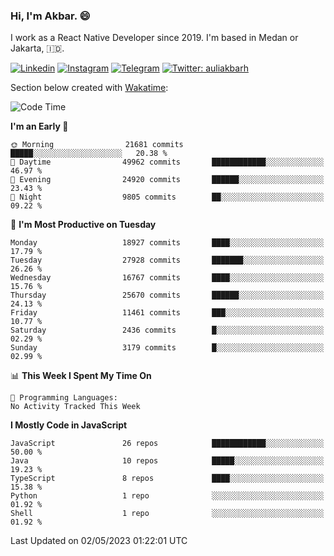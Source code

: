 ### Hi,  I'm Akbar. 😄

I work as a React Native Developer since 2019. I'm based in Medan or Jakarta, :indonesia:. 

<!-- 🔭 Take a look at my [LinkedIn](https://www.linkedin.com/in/aulia-akbar-harahap/) profile. -->

<!-- For now I still don't have a repository to be proud of, but I'm working on it. -->

[![Linkedin](https://img.shields.io/badge/-Aulia%20Akbar%20Harahap-blue?style=flat-square&labelColor=gray&logo=Linkedin&logoColor=white&link=https://www.linkedin.com/in/aulia-akbar-harahap)](https://www.linkedin.com/in/aulia-akbar-harahap)
[![Instagram](https://img.shields.io/badge/-@auliakbarh-orange?style=flat-square&labelColor=gray&logo=Instagram&logoColor=white&link=https://www.instagram.com/auliakbarh)](https://www.instagram.com/auliakbarh)
[![Telegram](https://img.shields.io/badge/-auliakbarh-informational?style=flat-square&labelColor=gray&logo=telegram&logoColor=white&link=https://t.me/auliakbarh)](https://t.me/auliakbarh)
[![Twitter: auliakbarh](https://img.shields.io/twitter/follow/auliakbarh?style=social)](https://twitter.com/auliakbarh)

Section below created with [Wakatime](https://wakatime.com/):
<!--START_SECTION:waka-->
![Code Time](http://img.shields.io/badge/Code%20Time-48%20hrs%2029%20mins-blue)

**I'm an Early 🐤** 

```text
🌞 Morning                21681 commits       █████░░░░░░░░░░░░░░░░░░░░   20.38 % 
🌆 Daytime                49962 commits       ████████████░░░░░░░░░░░░░   46.97 % 
🌃 Evening                24920 commits       ██████░░░░░░░░░░░░░░░░░░░   23.43 % 
🌙 Night                  9805 commits        ██░░░░░░░░░░░░░░░░░░░░░░░   09.22 % 
```
📅 **I'm Most Productive on Tuesday** 

```text
Monday                   18927 commits       ████░░░░░░░░░░░░░░░░░░░░░   17.79 % 
Tuesday                  27928 commits       ███████░░░░░░░░░░░░░░░░░░   26.26 % 
Wednesday                16767 commits       ████░░░░░░░░░░░░░░░░░░░░░   15.76 % 
Thursday                 25670 commits       ██████░░░░░░░░░░░░░░░░░░░   24.13 % 
Friday                   11461 commits       ███░░░░░░░░░░░░░░░░░░░░░░   10.77 % 
Saturday                 2436 commits        █░░░░░░░░░░░░░░░░░░░░░░░░   02.29 % 
Sunday                   3179 commits        █░░░░░░░░░░░░░░░░░░░░░░░░   02.99 % 
```


📊 **This Week I Spent My Time On** 

```text
💬 Programming Languages: 
No Activity Tracked This Week
```

**I Mostly Code in JavaScript** 

```text
JavaScript               26 repos            ████████████░░░░░░░░░░░░░   50.00 % 
Java                     10 repos            █████░░░░░░░░░░░░░░░░░░░░   19.23 % 
TypeScript               8 repos             ████░░░░░░░░░░░░░░░░░░░░░   15.38 % 
Python                   1 repo              ░░░░░░░░░░░░░░░░░░░░░░░░░   01.92 % 
Shell                    1 repo              ░░░░░░░░░░░░░░░░░░░░░░░░░   01.92 % 
```




 Last Updated on 02/05/2023 01:22:01 UTC
<!--END_SECTION:waka-->


<!--
**auliakbarh/auliakbarh** is a ✨ _special_ ✨ repository because its `README.md` (this file) appears on your GitHub profile.

Here are some ideas to get you started:

- 🔭 I’m currently working on ...
- 🌱 I’m currently learning ...
- 👯 I’m looking to collaborate on ...
- 🤔 I’m looking for help with ...
- 💬 Ask me about ...
- 📫 How to reach me: ...
- 😄 Pronouns: ...
- ⚡ Fun fact: ...
-->
